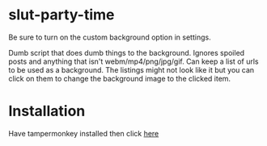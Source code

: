 # slut-party-time
Be sure to turn on the custom background option in settings.

Dumb script that does dumb things to the background. Ignores spoiled posts and anything that isn't webm/mp4/png/jpg/gif. Can keep a list of urls to be used as a background. The listings might not look like it but you can click on them to change the background image to the clicked item.

# Installation
Have tampermonkey installed then click [here](https://github.com/ryushunosuke/slut-party-time/raw/master/slut-party-time.user.js)